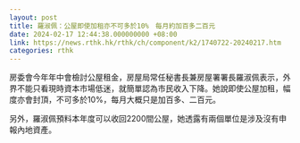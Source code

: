 ```yaml
---
layout: post
title: 羅淑佩：公屋即使加租亦不可多於10%　每月約加百多二百元
date: 2024-02-17 12:44:38.000000000 +08:00
link: https://news.rthk.hk/rthk/ch/component/k2/1740722-20240217.htm
categories: rthk
---
```


房委會今年年中會檢討公屋租金，房屋局常任秘書長兼房屋署署長羅淑佩表示，外界不能只看現時資本市場低迷，就簡單認為市民收入下降。她說即使公屋加租，幅度亦會封頂，不可多於10%，每月大概只是加百多、二百元。

另外，羅淑佩預料本年度可以收回2200間公屋，她透露有兩個單位是涉及沒有申報內地資產。
